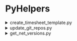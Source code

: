 # PyHelpers


<details><summary> create_timesheet_template.py </summary>
</details>

<details><summary> update_git_repos.py </summary>

Скрипт для массого обновления Git-репозириев.

Пример вызова:
```bash
   python update_git_repos.py /path/to/directory
```
![image](https://github.com/user-attachments/assets/93f2a994-b6d1-498d-8f1a-d38574339158)

Скрипт импортирует необходимые модули: os для работы с файловой системой и subprocess для запуска команд в командной строке.

Может потребоваться установка colorist:
```bash
  pip install colorist
  pip install --upgrade colorist
```

Функция _update_git_repos()_, выполняет основную логику:
- Принимает путь к каталогу в качестве аргумента командной строки:
  - Если указанный каталог не существует, скрипт выводит ошибку и завершает выполнение.
  - Если параметр не передан, используется текущий рабочий каталог с помощью os.getcwd().
- Обновляет глобальную настройку Git safe.directory на значение '*', что позволит Git безопасно работать с любыми каталогами.
- Обходит все вложенния и определяет каталоги с помощью os.listdir(current_dir) и os.path.isdir(dir_path) - выводит их названия:
  - Если каталог является Git-репозиторием (содержит папку .git), то его название выделяется желтым цветом.
- Для всех вложенных Git-репозиториев выполняем:
  - Переход в каталог репозитория с помощью os.chdir(dir_path)
  - Переключение на ветку master с помощью subprocess.run(['git', 'checkout', 'master'], check=True).
  - Обновление репозитория с помощью subprocess.run(['git', 'pull'], check=True).
  - Вывод сообщения об обновлении в консоль:
    - Если возникает ошибка при выполнении команд Git - выводим сообщение об ошибке.

</details>


<details><summary> get_net_versions.py </summary>

Скрипт для поиска .NET проектов и их версий.

Примеры вызова:
```bash
  # Сканировать текущую директорию
  python get_net_versions.py

  # Сканировать конкретную директорию
  python get_net_versions.py ~/projects/my-solution

  # Сканировать относительный путь
  python get_net_versions.py ../another-project
```

</details>